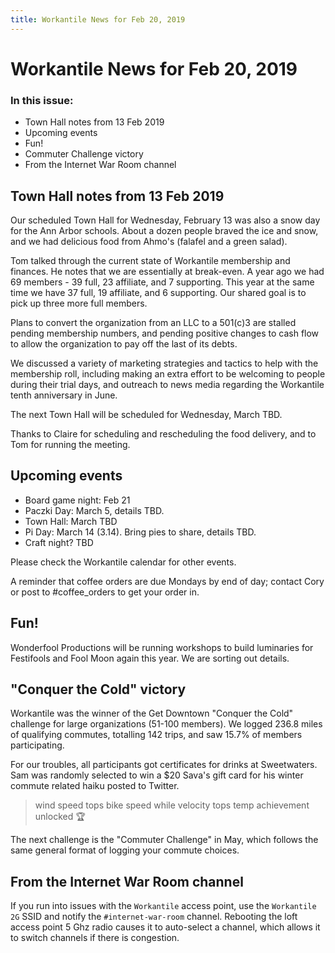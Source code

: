 ```yaml
---
title: Workantile News for Feb 20, 2019
---
```

# Workantile News for Feb 20, 2019

### In this issue:

* Town Hall notes from 13 Feb 2019
* Upcoming events
* Fun!
* Commuter Challenge victory
* From the Internet War Room channel

## Town Hall notes from 13 Feb 2019

Our scheduled Town Hall for Wednesday, February 13 was
also a snow day for the Ann Arbor schools. About a dozen
people braved the ice and snow, and we had delicious
food from Ahmo's (falafel and a green salad).

Tom talked through the current state of Workantile
membership and finances. He notes that we are
essentially at break-even. A year ago we had
69 members - 39 full, 23 affiliate, and 7 supporting.
This year at the same time we have 37 full, 19 
affiliate, and 6 supporting. Our shared goal is to pick
up three more full members.

Plans to convert the organization from an LLC to a 501(c)3
are stalled pending membership numbers, and pending positive
changes to cash flow to allow the organization to pay off the
last of its debts.

We discussed a variety of marketing strategies
and tactics to help with the membership roll,
including making an extra effort to be welcoming
to people during their trial days, and outreach
to news media regarding the Workantile tenth
anniversary in June.

The next Town Hall will be scheduled for Wednesday,
March TBD.

Thanks to Claire for scheduling and rescheduling
the food delivery, and to Tom for running the meeting.

## Upcoming events

* Board game night: Feb 21
* Paczki Day: March 5, details TBD. 
* Town Hall: March TBD
* Pi Day: March 14 (3.14). Bring pies to share, details TBD.
* Craft night? TBD

Please check the Workantile calendar for other events.

A reminder that coffee orders are due Mondays by end of
day; contact Cory or post to #coffee_orders to get your
order in.

## Fun!

Wonderfool Productions will be running workshops to
build luminaries for Festifools and Fool Moon again 
this year. We are sorting out details.

## "Conquer the Cold" victory

Workantile was the winner of the Get Downtown
"Conquer the Cold" challenge for large organizations
(51-100 members). We logged 236.8 miles of qualifying
commutes, totalling 142 trips, and saw 15.7% of
members participating. 

For our troubles, all participants
got certificates for drinks at Sweetwaters. Sam
was randomly selected to win a $20 Sava's gift card 
for his winter commute related haiku posted to Twitter.

> wind speed tops bike speed 
> while velocity tops temp 
> achievement unlocked 🏆

The next challenge is the "Commuter Challenge" in May,
which follows the same general format of logging
your commute choices.

## From the Internet War Room channel

If you run into issues with the `Workantile`
access point, use the `Workantile 2G` SSID
and notify the `#internet-war-room` channel.
Rebooting the loft access point 5 Ghz radio
causes it to auto-select a channel, which allows
it to switch channels if there is congestion.

